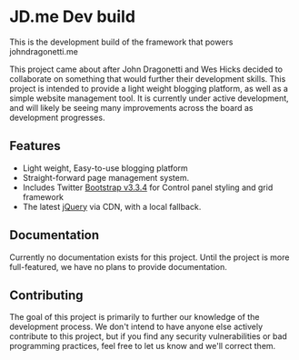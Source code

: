 # JD.me Dev build
This is the development build of the framework that powers johndragonetti.me

This project came about after John Dragonetti and Wes Hicks decided to collaborate
on something that would further their development skills. This project is intended 
to provide a light weight blogging platform, as well as a simple website management
tool. It is currently under active development, and will likely be seeing many
improvements across the board as development progresses.


## Features

* Light weight, Easy-to-use blogging platform
* Straight-forward page management system.
* Includes Twitter [Bootstrap v3.3.4](https://github.com/twbs/bootstrap) for Control 
panel styling and grid framework
* The latest [jQuery](http://jquery.com/) via CDN, with a local fallback.


## Documentation

Currently no documentation exists for this project. Until the project is more 
full-featured, we have no plans to provide documentation.


## Contributing

The goal of this project is primarily to further our knowledge of the development 
process. We don't intend to have anyone else actively contribute to this project, 
but if you find any security vulnerabilities or bad programming practices, feel free 
to let us know and we'll correct them.

